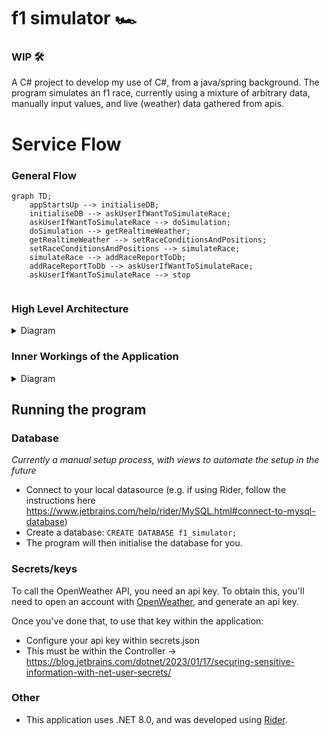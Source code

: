 # f1 simulator 🏎️
### WIP 🛠️
A C# project to develop my use of C#, from a java/spring background. The program simulates an f1 race, currently using a mixture of arbitrary data, manually input values, and live (weather) data gathered from apis.

# Service Flow 

### General Flow
```mermaid 
graph TD;
    appStartsUp --> initialiseDB;
    initialiseDB --> askUserIfWantToSimulateRace;
    askUserIfWantToSimulateRace --> doSimulation;
    doSimulation --> getRealtimeWeather;
    getRealtimeWeather --> setRaceConditionsAndPositions;
    setRaceConditionsAndPositions --> simulateRace;
    simulateRace --> addRaceReportToDb;
    addRaceReportToDb --> askUserIfWantToSimulateRace;
    askUserIfWantToSimulateRace --> stop
    
```

### High Level Architecture

<details>
    <summary>Diagram</summary>

```mermaid 
graph LR;
    application <--> user;
    application <--> database;
    application <--> openweatherAPI;
```
</details>



### Inner Workings of the Application

<details>
    <summary>Diagram</summary>

```mermaid 
graph TD;


    user --> view;
    view --> controller;
    controller --> model;
    controller --> database;

    controller --> view;
```
</details>


## Running the program

### Database
_Currently a manual setup process, with views to automate the setup in the future_
- Connect to your local datasource (e.g. if using Rider, follow the instructions here https://www.jetbrains.com/help/rider/MySQL.html#connect-to-mysql-database)
- Create a database: `CREATE DATABASE f1_simulator;`
- The program will then initialise the database for you. 

### Secrets/keys
To call the OpenWeather API, you need an api key. To obtain this, you'll need to open an account with [OpenWeather](https://home.openweathermap.org/users/sign_in), and generate an api key. 

Once you've done that, to use that key within the application: 
- Configure your api key within secrets.json
- This must be within the Controller -> https://blog.jetbrains.com/dotnet/2023/01/17/securing-sensitive-information-with-net-user-secrets/ 

### Other
- This application uses .NET 8.0, and was developed using [Rider](https://www.jetbrains.com/rider/). 
